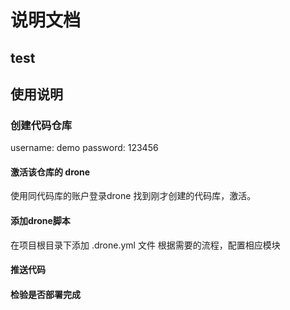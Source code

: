 # 说明文档

## test

## 使用说明

### 创建代码仓库

username: demo
password: 123456

#### 激活该仓库的 drone

使用同代码库的账户登录drone
找到刚才创建的代码库，激活。

#### 添加drone脚本

在项目根目录下添加 .drone.yml 文件
根据需要的流程，配置相应模块

#### 推送代码


#### 检验是否部署完成
